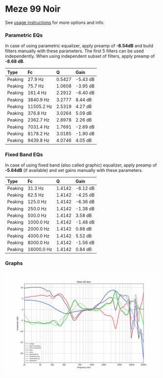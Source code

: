 # Meze 99 Noir
See [usage instructions](https://github.com/jaakkopasanen/AutoEq#usage) for more options and info.

### Parametric EQs
In case of using parametric equalizer, apply preamp of **-8.54dB** and build filters manually
with these parameters. The first 5 filters can be used independently.
When using independent subset of filters, apply preamp of **-8.68 dB**.

| Type    | Fc         |      Q | Gain     |
|:--------|:-----------|:-------|:---------|
| Peaking | 27.9 Hz    | 0.5427 | -5.43 dB |
| Peaking | 75.7 Hz    | 1.0608 | -3.95 dB |
| Peaking | 161.4 Hz   | 2.2912 | -6.40 dB |
| Peaking | 3840.9 Hz  | 3.2777 | 8.44 dB  |
| Peaking | 11505.2 Hz | 2.5319 | 4.27 dB  |
| Peaking | 376.8 Hz   | 3.0264 | 5.09 dB  |
| Peaking | 2362.7 Hz  | 2.8978 | 2.26 dB  |
| Peaking | 7031.4 Hz  | 1.7691 | -2.69 dB |
| Peaking | 8178.2 Hz  | 3.0185 | -1.90 dB |
| Peaking | 9439.8 Hz  | 4.0746 | 4.05 dB  |

### Fixed Band EQs
In case of using fixed band (also called graphic) equalizer, apply preamp of **-5.64dB**
(if available) and set gains manually with these parameters.

| Type    | Fc         |      Q | Gain     |
|:--------|:-----------|:-------|:---------|
| Peaking | 31.3 Hz    | 1.4142 | -6.12 dB |
| Peaking | 62.5 Hz    | 1.4142 | -4.25 dB |
| Peaking | 125.0 Hz   | 1.4142 | -6.36 dB |
| Peaking | 250.0 Hz   | 1.4142 | -1.38 dB |
| Peaking | 500.0 Hz   | 1.4142 | 3.58 dB  |
| Peaking | 1000.0 Hz  | 1.4142 | -1.48 dB |
| Peaking | 2000.0 Hz  | 1.4142 | 0.88 dB  |
| Peaking | 4000.0 Hz  | 1.4142 | 5.52 dB  |
| Peaking | 8000.0 Hz  | 1.4142 | -1.56 dB |
| Peaking | 16000.0 Hz | 1.4142 | 0.84 dB  |

### Graphs
![](./Meze%2099%20Noir.png)